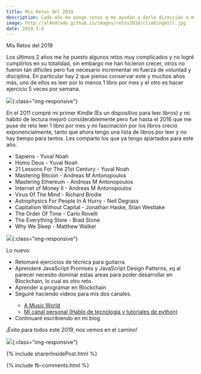 ```yaml
---
title: Mis Retos del 2019
description: Cada año me pongo retos q me ayudan a darle dirección a mi vida. Te comparto los que me he puesto este año.
image: http://al4ndrade.github.io/images/retos2019/climbingHill.jpg
date: 2019-1-4
---
```


Mis Retos del 2019

Los últimos 2 años me he puesto algunos retos muy complicados y no logré cumplirlos en su totalidad, sin embargo me han hicieron crecer, otros no fueron tan dificiles pero fue necesario incrementar mi fuerza de voluntad y disciplina. En particular hay 2 que pienso conservar este y muchos años más, uno de ellos es leer por lo menos 1 libro por mes y el otro es hacer ejercicio 5 veces por semana.

![]({{site.baseurl}}/images/retos2019/kindle.jpg){:class="img-responsive"}

En el 2011 compré mi primer Kindle (Es un dispositivo para leer libros) y mi hábito de lectura mejoró considerablemente pero fue hasta el 2016 que me puse de reto leer 1 libro por mes y mi fascinación por los libros creció exponencialmente, tanto que ahora tengo una lista de libros por leer y no hay tiempo para tantos. Les comparto los que ya tengo apartados para este año.

<ul>
	<li>Sapiens - Yuval Noah</li>
	<li>Homo Deus - Yuval Noah</li>
	<li>21 Lessons For The 21st Century - Yuval Noah</li>
	<li>Mastering Bitcoin - Andreas M Antonopoulos</li>
	<li>Mastering Ethereum - Andreas M Antonopoulos</li>
	<li>Internet of Money II - Andreas M Antonopoulos</li>
	<li>Virus Of The Mind - Richard Brodie</li>
	<li>Astrophysics For People In A Hurry - Neil Degrass</li>
	<li>Capitalism Without Capital - Jonathan Haske, Stian Westlake</li>
	<li>The Order Of Time - Carlo Rovelli</li>
	<li>The Everything Store - Brad Stone</li>
	<li>Why We Sleep - Matthew Walker</li>
</ul>

![]({{site.baseurl}}/images/retos2019/guitarsolo.jpg){:class="img-responsive"}

Lo nuevo:

<ul>

<li>Retomaré ejercicios de técnica para guitarra.</li>
<li>Aprenderé JavaScript Promises y JavaScript Design Patterns, xq al parecer necesito dominar estas areas para poder desarrollar en Blockchain, lo cual es otro reto.</li>
<li>Aprender a programar en Blockchain</li>
<li>Seguiré haciendo videos para mis dos canales.</li>

<ul> 
	<li>
		<a href="https://www.youtube.com/watch?v=oq6uMXGg_L4&t=2s" target="_blank">A Music World</a>
	</li>
	<li>	
		<a href="https://www.youtube.com/watch?v=KJaI70H4iDg&t=63s" target="_blank">Mi canal personal (Hablo de tecnología y tutoriales de python)</a>
	</li>	
</ul>
<li>Continuaré escribiendo en mi blog</li>

</ul>

¡Éxito para todos este 2019, nos vemos en el camino!








![]({{site.baseurl}}/images/retos2019/goingup.jpg){:class="img-responsive"}


{% include sharerInsidePost.html %}

{% include fb-comments.html %}



